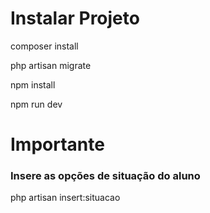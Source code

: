 # Instalar Projeto
<p>composer install</p>
<p>php artisan migrate</p>
<p>npm install
<p>npm run dev</p>

# Importante
### Insere as opções de situação do aluno
<p>php artisan insert:situacao</p>
